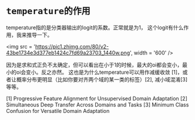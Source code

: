 # `temperature的作用`

temperature指的是分类器输出的logit的系数。正常就是为1，
这个logit有什么作用，我来推导一下。

<img src = 'https://pic1.zhimg.com/80/v2-43be1734e3d377eb1424c7fd69a23703_1440w.png', width = '600' />

因为是求和式正负不太确定，但可以看出在小于1的时候，最大的oi都会变小，最小的oi会变小。反之亦然。
这也是为什么temperature可以用作减缓收敛 [1]，或者让概率分布更明显（比如你要对齐两个域的某一类的标签）[2], 减小域混淆[3]等等。

[1] Progressive Feature Alignment for Unsupervised Domain Adaptation
[2] Simultaneous Deep Transfer Across Domains and Tasks
[3] Minimum Class Confusion for Versatile Domain Adaptation

